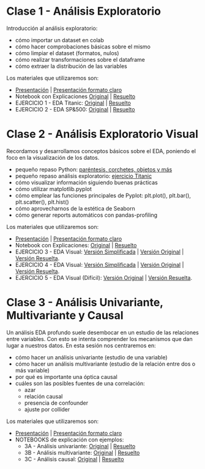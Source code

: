 # Clase 1 - Análisis Exploratorio
Introducción al análisis exploratorio: 
- cómo importar un dataset en colab
- cómo hacer comprobaciones básicas sobre el mismo
- cómo limpiar el dataset (formatos, nulos)
- cómo realizar transformaciones sobre el dataframe
- cómo extraer la distribución de las variables

Los materiales que utilizaremos son:
- [Presentación](https://docs.google.com/presentation/d/1IT6OVy9YS_sbgHF2oU9D0L--fZiyUfij7NxVhu3cAdg/edit?usp=sharing) | [Presentación formato claro](https://docs.google.com/presentation/d/1H04gE9N6dTgWJ7o9tgxZIHyXMNRD8HB97EKwotOWUng/edit?usp=sharing)
- Notebook con Explicaciones [Original](https://colab.research.google.com/github/JotaBlanco/TheValley/blob/main/EDA/01-proceso-analisis-exploratorio/01___Proceso_analisis_exploratorio__sin_resolver_ejercicios.ipynb) | [Resuelto](https://colab.research.google.com/github/JotaBlanco/TheValley/blob/main/EDA/01-proceso-analisis-exploratorio/01___Proceso_analisis_exploratorio_resuelto.ipynb)  
- EJERCICIO 1 - EDA Titanic: [Original](https://colab.research.google.com/github/JotaBlanco/TheValley/blob/main/EDA/01-proceso-analisis-exploratorio/01___Proceso_analisis_exploratorio.ipynb)   |   [Resuelto](https://colab.research.google.com/github/JotaBlanco/TheValley/blob/main/EDA/01-proceso-analisis-exploratorio/EJERCICIO_1__proceso_analisis_exploratorio.ipynb)
- EJERCICIO 2 - EDA SP&500: [Original](https://colab.research.google.com/github/JotaBlanco/TheValley/blob/main/EDA/01-proceso-analisis-exploratorio/EJERCICIO_2__proceso_analisis_exploratorio_sin_resolver.ipynb)   |   [Resuelto](https://colab.research.google.com/github/JotaBlanco/TheValley/blob/main/EDA/01-proceso-analisis-exploratorio/EJERCICIO_2__proceso_analisis_exploratorio.ipynb)



# Clase 2 - Análisis Exploratorio Visual
Recordamos y desarrollamos conceptos básicos sobre el EDA, poniendo el foco en la visualización de los datos.  
- pequeño repaso Python: [paréntesis, corchetes, objetos y más](https://colab.research.google.com/github/JotaBlanco/TheValley/blob/main/EDA/00___Peque%C3%B1o_repaso_de_formatos_tipos_par%C3%A9ntesis_corchetes.ipynb)
- pequeño repaso análisis exploratorio:  [ejercicio Titanic](https://colab.research.google.com/github/JotaBlanco/TheValley/blob/main/EDA/01-proceso-analisis-exploratorio/EJERCICIO_1__proceso_analisis_exploratorio.ipynb)
- cómo visualizar información siguiendo buenas prácticas
- cómo utilizar matplotlib.pyplot
- cómo emplear las funciones principales de Pyplot: plt.plot(), plt.bar(), plt.scatter(), plt.hist()
- cómo aprovecharnos de la estética de Seaborn
- cómo generar reports automáticos con pandas-profiling

Los materiales que utilizaremos son:
- [Presentación](https://docs.google.com/presentation/d/1N7MPSC7ntM-0ZEHlrN5xRTpT4uNDyU_o53GBvnojUx8/edit) | [Presentación formato claro](https://docs.google.com/presentation/d/1YS2POSE2xxyebvRIvpgQF5JQdAWE4ZkogvI7oKnqNoc/edit?usp=sharing)
- Notebook con Explicaciones: [Original](https://colab.research.google.com/github/JotaBlanco/TheValley/blob/main/EDA/02-analisis-exploratorio-visual/02___Analisis_exploratorio_visual_sin_resolver.ipynb) | [Resuelto](https://colab.research.google.com/github/JotaBlanco/TheValley/blob/main/EDA/02-analisis-exploratorio-visual/02___Analisis_exploratorio_visual.ipynb)
- EJERCICIO 3 - EDA Visual: [Versión Simplificada](https://colab.research.google.com/github/JotaBlanco/TheValley/blob/main/EDA/02-analisis-exploratorio-visual/EJERCICIO_3___sin_resolver_nivel_FACIL.ipynb) | [Versión Original](https://colab.research.google.com/github/JotaBlanco/TheValley/blob/main/EDA/02-analisis-exploratorio-visual/EJERCICIO_3___sin_resolver_nivel_DIFICIL.ipynb) | [Versión Resuelta](https://colab.research.google.com/github/JotaBlanco/TheValley/blob/main/EDA/02-analisis-exploratorio-visual/EJERCICIO_3___EDA_Visual_Covid.ipynb). 
- EJERCICIO 4 - EDA Visual: [Versión Simplificada](https://colab.research.google.com/github/JotaBlanco/TheValley/blob/main/EDA/02-analisis-exploratorio-visual/EJERCICIO_4___sin_resolver_FACIL.ipynb) | [Versión Original](https://colab.research.google.com/github/JotaBlanco/TheValley/blob/main/EDA/02-analisis-exploratorio-visual/EJERCICIO_4___sin_resolver_DIFICIL.ipynb) | [Versión Resuelta](https://colab.research.google.com/github/JotaBlanco/TheValley/blob/main/EDA/02-analisis-exploratorio-visual/EJERCICIO_4___EDA_Visual_Barsa_Madrid.ipynb). 
- EJERCICIO 5 - EDA Visual (Difícil): [Versión Original](https://colab.research.google.com/github/JotaBlanco/TheValley/blob/main/EDA/02-analisis-exploratorio-visual/EJERCICIO_5___EDA_Visual_Funcion_Scatter_sin_resolver.ipynb) | [Versión Resuelta](https://colab.research.google.com/github/JotaBlanco/TheValley/blob/main/EDA/02-analisis-exploratorio-visual/EJERCICIO_5___EDA_Visual_Funcion_Scatter.ipynb).

# Clase 3 - Análisis Univariante, Multivariante y Causal
Un análisis EDA profundo suele desembocar en un estudio de las relaciones entre variables. Con esto se intenta comprender los mecanismos que dan lugar a nuestros datos. En esta sesión nos centraremos en:
- cómo hacer un análisis univariante (estudio de una variable)
- cómo hacer un análisis multivariante (estudio de la relación entre dos o más variable)
- por qué es importante una óptica causal
- cuáles son las posibles fuentes de una correlación:
  - azar
  - relación causal
  - presencia de confounder
  - ajuste por collider

Los materiales que utilizaremos son:
- [Presentación](https://docs.google.com/presentation/d/13ITTrYV95OhS3C5wYkUICPNn0etweGA4-PicSZP14Lk/edit?usp=sharing) | [Presentación formato claro](https://docs.google.com/presentation/d/1WNWGnLUyiGqwFf92V3V_szu3QTD_0EQY5GZjhFgen5Q/edit#slide=id.gbb72ec861c_0_558)
- NOTEBOOKS de explicación con ejemplos:
  - 3A - Análisis univariante: [Original](https://colab.research.google.com/github/JotaBlanco/TheValley/blob/main/EDA/03-analisis-univariante-causal-multivariante/03_A___Analisis_univariante_sin_resolver.ipynb) | [Resuelto](https://colab.research.google.com/github/JotaBlanco/TheValley/blob/main/EDA/03-analisis-univariante-causal-multivariante/03_A___Analisis_univariante.ipynb)
  - 3B - Análisis multivariante: [Original](https://colab.research.google.com/github/JotaBlanco/TheValley/blob/main/EDA/03-analisis-univariante-causal-multivariante/03_B___Analisis_multivariante_sin_resolver.ipynb) | [Resuelto](https://colab.research.google.com/github/JotaBlanco/TheValley/blob/main/EDA/03-analisis-univariante-causal-multivariante/03_B___Analisis_multivariante.ipynb)
  - 3C - Análisis causal: [Original](https://colab.research.google.com/github/JotaBlanco/TheValley/blob/main/EDA/03-analisis-univariante-causal-multivariante/03_C___Introducci%C3%B3n_analisis_causal_sin_resolver.ipynb) | [Resuelto](https://colab.research.google.com/github/JotaBlanco/TheValley/blob/main/EDA/03-analisis-univariante-causal-multivariante/03_C___Introducci%C3%B3n_analisis_causal.ipynb)

